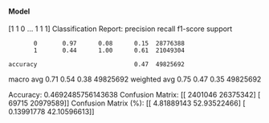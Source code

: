 #### Model
[1 1 0 ... 1 1 1]
Classification Report:
              precision    recall  f1-score   support

           0       0.97      0.08      0.15  28776388
           1       0.44      1.00      0.61  21049304

    accuracy                           0.47  49825692
   macro avg       0.71      0.54      0.38  49825692
weighted avg       0.75      0.47      0.35  49825692

Accuracy: 0.4692485756143638
Confusion Matrix:
[[ 2401046 26375342]
 [   69715 20979589]]
Confusion Matrix (%):
[[ 4.81889143 52.93522466]
 [ 0.13991778 42.10596613]]
